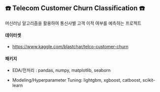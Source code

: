 ## ☎️ Telecom Customer Churn Classification ☎️

머신러닝 알고리즘을 활용하여 통신사별 고객 이적 여부를 예측하는 프로젝트

#### 데이터셋
- https://www.kaggle.com/blastchar/telco-customer-churn

#### 패키지

- EDA/전처리 : pandas, numpy, matplotlib, seaborn

- Modeling/Hyperparameter Tuning: lightgbm, xgboost, catboost, scikit-learn
